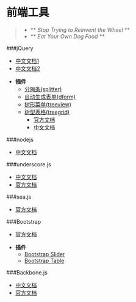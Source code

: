 前端工具
========

>* ** *Stop Trying to Reinvent the Wheel* **  
>* ** *Eat Your Own Dog Food* **

###jQuery
* [中文文档1](http://www.css88.com/jqapi-1.9/)
* [中文文档2](http://jquery.bootcss.com/)
+ **插件**
    - [分隔条(splitter)](https://github.com/jcubic/jquery.splitter)
    - [自动生成表单(dform)](http://daffl.github.io/jquery.dform/#types/add-your-own)
    - [树形菜单(treeview)](http://bassistance.de/jquery-plugins/jquery-plugin-treeview/)
    + [树型表格(treegrid)](https://github.com/maxazan/jquery-treegrid)
        - [官方文档](http://maxazan.github.io/jquery-treegrid/)
        - [中文文档](http://www.php100.com/html/program/jquery/2014/0328/6730.html)

###nodejs
* [中文文档](http://nodeapi.ucdok.com/#/api/documentation.html)

###underscore.js
* [中文文档](http://www.css88.com/doc/underscore/)
* [官方文档](http://underscorejs.org/)

###sea.js
* [官方文档](http://seajs.org/docs/#docs)

###Bootstrap
* [官方文档](http://getbootstrap.com/components/)
+ **插件**
    - [Bootstrap Slider](http://www.eyecon.ro/bootstrap-slider/)
    - [Bootstrap Table](http://wenzhixin.net.cn/p/bootstrap-table/docs/documentation.html)

###Backbone.js
* [中文文档](http://www.csser.com/tools/backbone/backbone.js.html#manual/Utility)
* [官方文档](http://documentcloud.github.io/backbone/)
